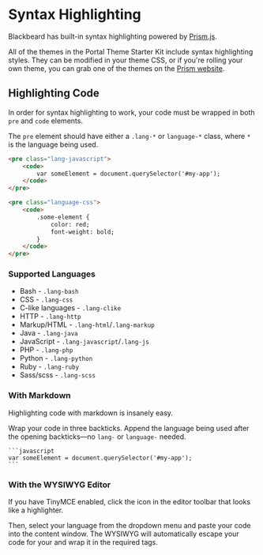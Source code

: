 # Syntax Highlighting

Blackbeard has built-in syntax highlighting powered by [Prism.js](http://prismjs.com/).

All of the themes in the Portal Theme Starter Kit include syntax highlighting styles. They can be modified in your theme CSS, or if you're rolling your own theme, you can grab one of the themes on the [Prism website](http://prismjs.com/).


## Highlighting Code

In order for syntax highlighting to work, your code must be wrapped in both `pre` and `code` elements.

The `pre` element should have either a `.lang-*` or `language-*` class, where `*` is the language being used.

```html
<pre class="lang-javascript">
	<code>
		var someElement = document.querySelector('#my-app');
	</code>
</pre>

<pre class="language-css">
	<code>
		.some-element {
			color: red;
			font-weight: bold;
		}
	</code>
</pre>
```

### Supported Languages

- Bash - `.lang-bash`
- CSS - `.lang-css`
- C-like languages - `.lang-clike`
- HTTP - `.lang-http`
- Markup/HTML - `.lang-html`/`.lang-markup`
- Java - `.lang-java`
- JavaScript - `.lang-javascript`/`.lang-js`
- PHP - `.lang-php`
- Python - `.lang-python`
- Ruby - `.lang-ruby`
- Sass/scss - `.lang-scss`

### With Markdown

Highlighting code with markdown is insanely easy.

Wrap your code in three backticks. Append the language being used after the opening backticks&mdash;no `lang-` or `language-` needed.

	```javascript
	var someElement = document.querySelector('#my-app');
	```

### With the WYSIWYG Editor

If you have TinyMCE enabled, click the icon in the editor toolbar that looks like a highlighter.

Then, select your language from the dropdown menu and paste your code into the content window. The WYSIWYG will automatically escape your code for your and wrap it in the required tags.
